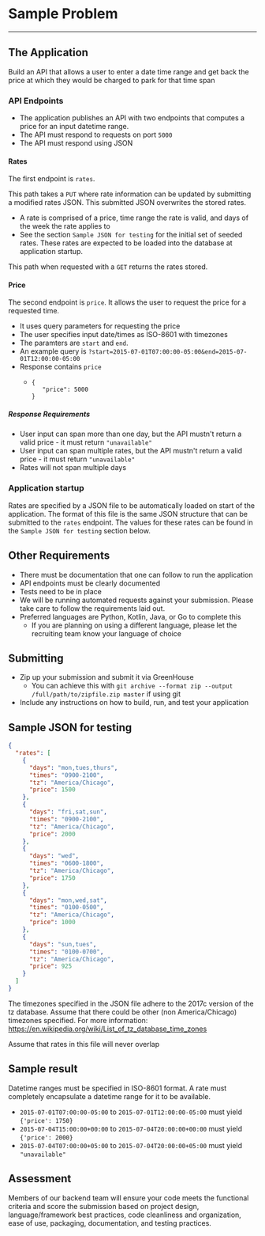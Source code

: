 # **Sample Problem**

---

## The Application

Build an API that allows a user to enter a date time range and get back the price at which they would be charged to park for that time span

### API Endpoints

- The application publishes an API with two endpoints that computes a price for an input datetime range.
- The API must respond to requests on port `5000`
- The API must respond using JSON

#### Rates

The first endpoint is `rates`.

This path takes a `PUT` where rate information can be updated by submitting a modified rates JSON. This submitted JSON overwrites the stored rates.

- A rate is comprised of a price, time range the rate is valid, and days of the week the rate applies to
- See the section `Sample JSON for testing` for the initial set of seeded rates. These rates are expected to be loaded into the database at application startup.

This path when requested with a `GET` returns the rates stored.

#### Price

The second endpoint is `price`. It allows the user to request the price for a requested time.

- It uses query parameters for requesting the price
- The user specifies input date/times as ISO-8601 with timezones
- The paramters are `start` and `end`.
- An example query is `?start=2015-07-01T07:00:00-05:00&end=2015-07-01T12:00:00-05:00`
- Response contains `price`
  - ```
    {
       "price": 5000
    }
    ```

##### Response Requirements

- User input can span more than one day, but the API mustn't return a valid price - it must return `"unavailable"`
- User input can span multiple rates, but the API mustn't return a valid price - it must return `"unavailable"`
- Rates will not span multiple days

### Application startup

Rates are specified by a JSON file to be automatically loaded on start of the application. The format of this file is the same JSON structure that can be submitted to the `rates` endpoint. The values for these rates can be found in the `Sample JSON for testing` section below.

## Other Requirements

- There must be documentation that one can follow to run the application
- API endpoints must be clearly documented
- Tests need to be in place
- We will be running automated requests against your submission. Please take care to follow the requirements laid out.
- Preferred languages are Python, Kotlin, Java, or Go to complete this
  - If you are planning on using a different language, please let the recruiting team know your language of choice

## Submitting

- Zip up your submission and submit it via GreenHouse
  - You can achieve this with `git archive --format zip --output /full/path/to/zipfile.zip master` if using git
- Include any instructions on how to build, run, and test your application

## Sample JSON for testing

```json
{
  "rates": [
    {
      "days": "mon,tues,thurs",
      "times": "0900-2100",
      "tz": "America/Chicago",
      "price": 1500
    },
    {
      "days": "fri,sat,sun",
      "times": "0900-2100",
      "tz": "America/Chicago",
      "price": 2000
    },
    {
      "days": "wed",
      "times": "0600-1800",
      "tz": "America/Chicago",
      "price": 1750
    },
    {
      "days": "mon,wed,sat",
      "times": "0100-0500",
      "tz": "America/Chicago",
      "price": 1000
    },
    {
      "days": "sun,tues",
      "times": "0100-0700",
      "tz": "America/Chicago",
      "price": 925
    }
  ]
}
```

The timezones specified in the JSON file adhere to the 2017c version of the tz database. Assume that there could be other (non America/Chicago) timezones specified. For more information: https://en.wikipedia.org/wiki/List_of_tz_database_time_zones

Assume that rates in this file will never overlap

## Sample result

Datetime ranges must be specified in ISO-8601 format. A rate must completely encapsulate a datetime range for it to be available.

- `2015-07-01T07:00:00-05:00` to `2015-07-01T12:00:00-05:00` must yield `{'price': 1750}`
- `2015-07-04T15:00:00+00:00` to `2015-07-04T20:00:00+00:00` must yield `{'price': 2000}`
- `2015-07-04T07:00:00+05:00` to `2015-07-04T20:00:00+05:00` must yield `"unavailable"`

## Assessment

Members of our backend team will ensure your code meets the functional criteria
and score the submission based on project design, language/framework best
practices, code cleanliness and organization, ease of use, packaging,
documentation, and testing practices.
